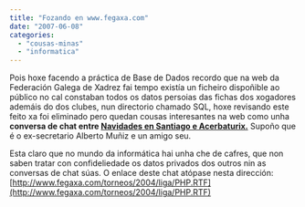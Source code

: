 ```yaml
---
title: "Fozando en www.fegaxa.com"
date: "2007-06-08"
categories: 
  - "cousas-minas"
  - "informatica"
---
```


Pois hoxe facendo a práctica de Base de Dados recordo que na web da Federación Galega de Xadrez fai tempo existía un ficheiro dispoñible ao público no cal constaban todos os datos persoias das fichas dos xogadores ademáis do dos clubes, nun directorio chamado SQL, hoxe revisando este feito xa foi eliminado pero quedan cousas interesantes na web como unha **conversa de chat entre [Navidades en Santiago e Acerbaturix.](http://www.fegaxa.com/torneos/2004/liga/PHP.RTF "Conversa na Web da Fegaxa")** Supoño que é o ex-secretario Alberto Muñiz e un amigo seu.

Esta claro que no mundo da informática hai unha che de cafres, que non saben tratar con confideliedade os datos privados dos outros nin as conversas de chat súas. O enlace deste chat atópase nesta dirección: [http://www.fegaxa.com/torneos/2004/liga/PHP.RTF](http://www.fegaxa.com/torneos/2004/liga/PHP.RTF)
